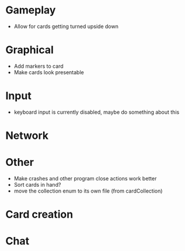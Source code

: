 # Gameplay
- Allow for cards getting turned upside down

# Graphical
- Add markers to card
- Make cards look presentable

# Input
- keyboard input is currently disabled, maybe do something about this

# Network

# Other
- Make crashes and other program close actions work better
- Sort cards in hand?
- move the collection enum to its own file (from cardCollection)

# Card creation

# Chat
